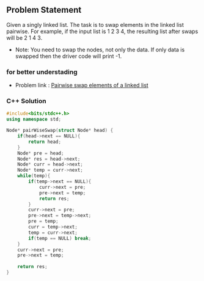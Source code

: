 ## Problem Statement

Given a singly linked list. The task is to swap elements in the linked list pairwise. For example, if the input list is 1 2 3 4, the resulting list after swaps will be 2 1 4 3.

- Note: You need to swap the nodes, not only the data. If only data is swapped then the driver code will print -1.
### for better understading
- Problem link : [Pairwise swap elements of a linked list](https://www.geeksforgeeks.org/problems/pairwise-swap-elements-of-a-linked-list-by-swapping-data/1?page=2&category=Linked%20List&status=solved&sortBy=difficulty)

### C++ Solution

```cpp
#include<bits/stdc++.h>
using namespace std;

Node* pairWiseSwap(struct Node* head) {
    if(head->next == NULL){
        return head;
    }
    Node* pre = head;
    Node* res = head->next;
    Node* curr = head->next;
    Node* temp = curr->next;
    while(temp){
        if(temp->next == NULL){
            curr->next = pre;
            pre->next = temp;
            return res;
        }
        curr->next = pre;
        pre->next = temp->next;
        pre = temp;
        curr = temp->next;
        temp = curr->next;
        if(temp == NULL) break;
    }
    curr->next = pre;
    pre->next = temp;
    
    return res;
}
```